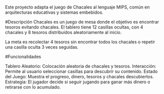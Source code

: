 Este proyecto adapta el juego de Chacales al lenguaje MIPS, común en arquitecturas educativas y sistemas embebidos.

#Descripción
Chacales es un juego de mesa donde el objetivo es encontrar tesoros evitando chacales. El tablero tiene 12 casillas ocultas, con 4 chacales y 8 tesoros distribuidos aleatoriamente al inicio.

La meta es recolectar 4 tesoros sin encontrar todos los chacales o repetir una casilla oculta 3 veces seguidas.

#Funcionalidades

Tablero Aleatorio: Colocación aleatoria de chacales y tesoros.
Interacción: Permite al usuario seleccionar casillas para descubrir su contenido.
Estado del Juego: Muestra el progreso, dinero, tesoros y chacales descubiertos.
Estrategia: El jugador decide si seguir jugando para ganar más dinero o retirarse con lo acumulado.
